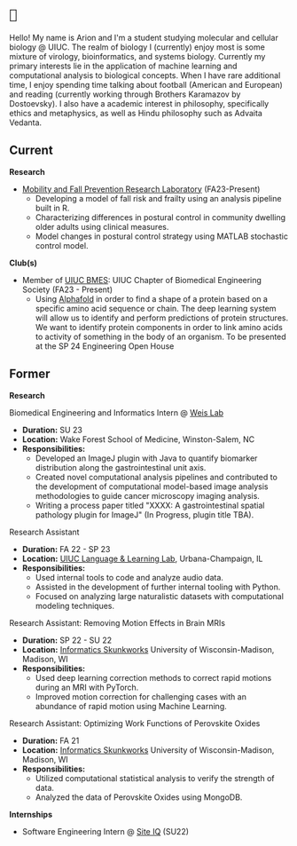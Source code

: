 

<!--
**ariondey/ariondey** is a ✨ _special_ ✨ repository because its `README.md` (this file) appears on your GitHub profile.

Here are some ideas to get you started:

- 🔭 I’m currently working on ...
- 🌱 I’m currently learning ...
- 👯 I’m looking to collaborate on ...
- 🤔 I’m looking for help with ...
- 💬 Ask me about ...
- 📫 How to reach me: ...
- 😄 Pronouns: ...
- ⚡ Fun fact: ...
-->
# `🧬`

Hello! My name is Arion and I'm a student studying molecular and cellular biology @ UIUC.
The realm of biology I (currently) enjoy most is some mixture of virology, bioinformatics, and systems biology.
Currently my primary interests lie in the application of machine learning and computational analysis to biological concepts.
When I have rare additional time, I enjoy spending time talking about football (American and European) and reading (currently working through Brothers Karamazov by Dostoevsky).
I also have a academic interest in philosophy, specifically ethics and metaphysics, as well as Hindu philosophy such as Advaita Vedanta.


## Current

**Research**

* [Mobility and Fall Prevention Research Laboratory](https://mfp.kch.illinois.edu/) (FA23-Present)
  - Developing a model of fall risk and frailty using an analysis pipeline built in R.
  - Characterizing differences in postural control in community dwelling older adults using clinical measures.
  - Model changes in postural control strategy using MATLAB stochastic control model.



**Club(s)**

* Member of [UIUC BMES](https://www.bmes-uiuc.com/): UIUC Chapter of Biomedical Engineering Society (FA23 - Present)
  - Using [Alphafold](https://alphafold.ebi.ac.uk/) in order to find a shape of a protein based on a specific amino acid sequence or chain. The deep learning system will allow us to identify and perform predictions of protein structures. We want to identify protein components in order to link amino acids to activity of something in the body of an organism. To be presented at the SP 24 Engineering Open House  

    

## Former

**Research**

Biomedical Engineering and Informatics Intern @ [Weis Lab](https://school.wakehealth.edu/research/labs/weis-lab)
* **Duration:** SU 23
* **Location:** Wake Forest School of Medicine, Winston-Salem, NC
* **Responsibilities:**
  - Developed an ImageJ plugin with Java to quantify biomarker distribution along the gastrointestinal unit axis.
  - Created novel computational analysis pipelines and contributed to the development of computational model-based image analysis methodologies to guide cancer microscopy imaging analysis.
  - Writing a process paper titled "XXXX: A gastrointestinal spatial pathology plugin for ImageJ" (In Progress, plugin title TBA).

Research Assistant
* **Duration:** FA 22 - SP 23
* **Location:** [UIUC Language & Learning Lab](https://github.com/UIUCLearningLanguageLab), Urbana-Champaign, IL
* **Responsibilities:**
  - Used internal tools to code and analyze audio data.
  - Assisted in the development of further internal tooling with Python.
  - Focused on analyzing large naturalistic datasets with computational modeling techniques.


Research Assistant: Removing Motion Effects in Brain MRIs
* **Duration:** SP 22 - SU 22
* **Location:** [Informatics Skunkworks](https://skunkworks.engr.wisc.edu/) University of Wisconsin-Madison, Madison, WI
* **Responsibilities:**
  - Used deep learning correction methods to correct rapid motions during an MRI with PyTorch.
  - Improved motion correction for challenging cases with an abundance of rapid motion using Machine Learning.

Research Assistant: Optimizing Work Functions of Perovskite Oxides
* **Duration:** FA 21
* **Location:** [Informatics Skunkworks](https://skunkworks.engr.wisc.edu/) University of Wisconsin-Madison, Madison, WI
* **Responsibilities:**
  - Utilized computational statistical analysis to verify the strength of data.
  - Analyzed the data of Perovskite Oxides using MongoDB.

**Internships**
* Software Engineering Intern @ [Site IQ](http://www.site-iq.com/) (SU22)
